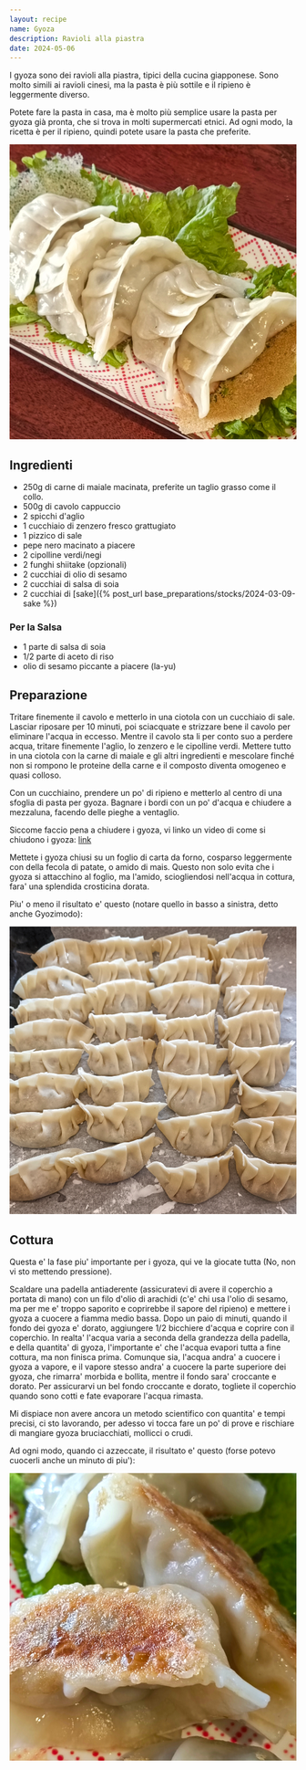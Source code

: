 ```yaml
---
layout: recipe
name: Gyoza
description: Ravioli alla piastra
date: 2024-05-06
---
```


I gyoza sono dei ravioli alla piastra, tipici della cucina giapponese. Sono molto simili ai ravioli cinesi, ma la pasta è più sottile e il ripieno è leggermente diverso.

Potete fare la pasta in casa, ma è molto più semplice usare la pasta per gyoza già pronta, che si trova in molti supermercati etnici. Ad ogni modo, la ricetta è per il ripieno, quindi potete usare la pasta che preferite.

![Gyoza](/assets/images/gyoza1.jpg)

## Ingredienti

- 250g di carne di maiale macinata, preferite un taglio grasso come il collo.
- 500g di cavolo cappuccio
- 2 spicchi d'aglio
- 1 cucchiaio di zenzero fresco grattugiato
- 1 pizzico di sale
- pepe nero macinato a piacere
- 2 cipolline verdi/negi
- 2 funghi shiitake (opzionali)
- 2 cucchiai di olio di sesamo
- 2 cucchiai di salsa di soia
- 2 cucchiai di [sake]({% post_url base_preparations/stocks/2024-03-09-sake %})

### Per la Salsa
- 1 parte di salsa di soia
- 1/2 parte di aceto di riso
- olio di sesamo piccante a piacere (la-yu)

## Preparazione

Tritare finemente il cavolo e metterlo in una ciotola con un cucchiaio di sale. Lasciar riposare per 10 minuti, poi sciacquate e strizzare bene il cavolo per eliminare l'acqua in eccesso.
Mentre il cavolo sta li per conto suo a perdere acqua, tritare finemente l'aglio, lo zenzero e le cipolline verdi. Mettere tutto in una ciotola con la carne di maiale e gli altri ingredienti e mescolare
finché non si rompono le proteine della carne e il composto diventa omogeneo e quasi colloso.

Con un cucchiaino, prendere un po' di ripieno e metterlo al centro di una sfoglia di pasta per gyoza. Bagnare i bordi con un po' d'acqua e chiudere a mezzaluna, facendo delle pieghe a ventaglio.

Siccome faccio pena a chiudere i gyoza, vi linko un video di come si chiudono i gyoza: [link](https://www.youtube.com/watch?v=P3tBvO0YFfQ)

Mettete i gyoza chiusi su un foglio di carta da forno, cosparso leggermente con della fecola di patate, o amido di mais.
Questo non solo evita che i gyoza si attacchino al foglio, ma l'amido, sciogliendosi nell'acqua in cottura, fara' una splendida crosticina dorata.

Piu' o meno il risultato e' questo (notare quello in basso a sinistra, detto anche Gyozimodo):

![Gyoza](/assets/images/gyoza3.jpg)

## Cottura

Questa e' la fase piu' importante per i gyoza, qui ve la giocate tutta (No, non vi sto mettendo pressione).

Scaldare una padella antiaderente (assicuratevi di avere il coperchio a portata di mano) con un filo d'olio di arachidi
(c'e' chi usa l'olio di sesamo, ma per me e' troppo saporito e coprirebbe il sapore del ripieno) e mettere i gyoza a cuocere a fiamma medio bassa.
Dopo un paio di minuti, quando il fondo dei gyoza e' dorato, aggiungere 1/2 bicchiere d'acqua e coprire con il coperchio.
In realta' l'acqua varia a seconda della grandezza della padella, e della quantita' di gyoza, l'importante e' che l'acqua evapori tutta a fine cottura, ma non finisca prima.
Comunque sia, l'acqua andra' a cuocere i gyoza a vapore, e il vapore stesso andra' a cuocere la parte superiore dei gyoza, che rimarra' morbida e bollita, mentre il fondo sara' croccante e dorato.
Per assicurarvi un bel fondo croccante e dorato, togliete il coperchio quando sono cotti e fate evaporare l'acqua rimasta.

Mi dispiace non avere ancora un metodo scientifico con quantita' e tempi precisi, ci sto lavorando, per adesso vi tocca fare un po' di prove e rischiare di mangiare gyoza bruciacchiati, mollicci o crudi.

Ad ogni modo, quando ci azzeccate, il risultato e' questo (forse potevo cuocerli anche un minuto di piu'):

![Gyoza](/assets/images/gyoza2.jpg)
